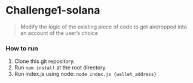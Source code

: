 # Challenge1-solana

> Modify the logic of the existing piece of code to get airdropped into an account of the user’s choice
### How to run
1. Clone this git repository.
2. Run `npm install` at the root directory.
3. Run index.js using node: `node index.js {wallet_address}`